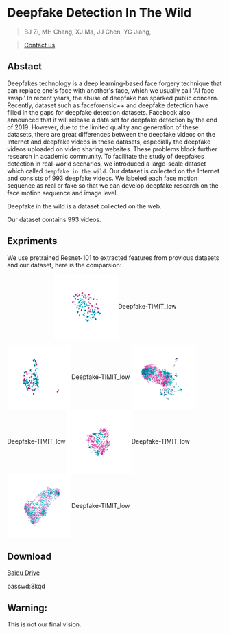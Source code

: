 # Deepfake Detection In The Wild
>BJ Zi, MH Chang, XJ Ma, JJ Chen, YG Jiang,

>[Contact us](19210240030@fudan.edu.cn)
##  Abstact
   Deepfakes technology is a deep learning-based face forgery technique that can replace one's face with another's face, which we usually call 'AI face swap.' In recent years, the abuse of deepfake has sparked public concern.
Recently, dataset such as faceforensic++ and deepfake detection have filled in the gaps for deepfake detection datasets. Facebook also announced that it will release a data set for deepfake detection by the end of 2019.
However, due to the limited quality and generation of these datasets, there are great differences between the deepfake videos on the Internet and deepfake videos in these datasets, especially the deepfake videos uploaded on video sharing websites. These problems block further research in academic community.
To facilitate the study of deepfakes detection in real-world scenarios, we introduced a large-scale dataset which called `deepfake in the wild`. Our dataset is collected on the Internet and consists of 993 deepfake videos. We labeled each face motion sequence as real or fake so that we can develop deepfake research on the face motion sequence and image level.


Deepfake in the wild is a dataset collected on the web.

Our dataset contains 993 videos.


## Expriments
We use pretrained Resnet-101 to extracted features from provious datasets and our dataset, here is the comparsion:

<p align="center">
<img src="./TT_low.png" width="150px" height="150px" alt="Deepfake-TIMIT_low" align="center">Deepfake-TIMIT_low</img>
   
<img src="./TT_high.png" width="150px" height="150px" alt="Deepfake-TIMIT_high" align="center">Deepfake-TIMIT_low</img>
<img src="./FF3.png" width="150px" height="150px" alt="FaceForensics++" align="center">Deepfake-TIMIT_low</img>
<img src="./DD.png" width="150px" height="150px" alt="DeepfakeDetection" align="center">Deepfake-TIMIT_low</img>
<img src="./DW.png" width="150px" height="150px" alt="Deepfake in the wild" align="center">Deepfake-TIMIT_low</img>
</p>

## Download
[Baidu Drive](https://pan.baidu.com/s/1bYsie4Sz9vDWerBfGTyNxg)

passwd:8kqd


## Warning: 
This is not our final vision.
